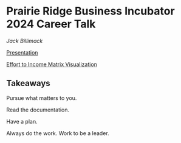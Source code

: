 # Prairie Ridge Business Incubator 2024 Career Talk

*Jack Billimack*

[Presentation](<docs/2024 PR Business Class- Jack Billimack Career Path.pdf>)

[Effort to Income Matrix Visualization](src/effort-income-matrix.ipynb)

## Takeaways
Pursue what matters to you.

Read the documentation.

Have a plan.

Always do the work. Work to be a leader.
